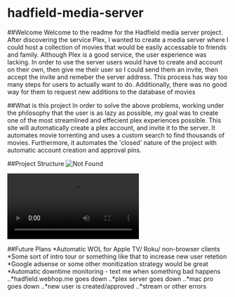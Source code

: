 # hadfield-media-server

##Welcome
Welcome to the readme for the Hadfield media server project. After discovering the service Plex, I wanted to create a media server where I could host a collection of movies that would be easily accessable to friends and family. Although Plex is a good service, the user experience was lacking. In order to use the server users would have to create and account on their own, then give me their user so I could send them an invite, then accept the invite and remeber the server address. This process has way too many steps for users to actually want to do. Additionally, there was no good way for them to request new additions to the database of movies

##What is this project
In order to solve the above problems, working under the philosophy that the user is as lazy as possible, my goal was to create one of the most streamlined and effecient plex experiences possible. This site will automatically create a plex account, and invite it to the server. It automates movie torrenting and uses a custom search to find thousands of movies. Furthermore, it automates the 'closed' nature of the project with automatic account creation and approval pins.


##Project Structure
![Not Found](http://hadfield.webhop.me/assets/Plex%20Detailed%20Fixed.png)

![Not Found](https://giant.gfycat.com/UnsightlyForthrightHermitcrab.webm)


##Future Plans
*Automatic WOL for Apple TV/ Roku/ non-browser clients
*Some sort of intro tour or something like that to increase new user retetion
*Google adsense or some other monitization strategy would be great
*Automatic downtime monitoring - text me when something bad happens
..*hadfield.webhop.me goes down
..*plex server goes down
..*mac pro goes down
..*new user is created/approved
..*stream or other errors
